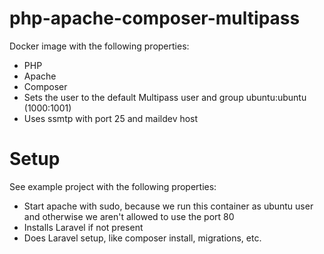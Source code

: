# php-apache-composer-multipass

Docker image with the following properties:
- PHP
- Apache
- Composer
- Sets the user to the default Multipass user and group ubuntu:ubuntu (1000:1001)
- Uses ssmtp with port 25 and maildev host

# Setup

See example project with the following properties:
- Start apache with sudo, because we run this container as ubuntu user and otherwise we aren't allowed to use the port 80
- Installs Laravel if not present
- Does Laravel setup, like composer install, migrations, etc.